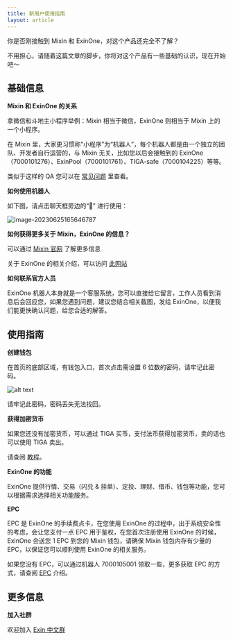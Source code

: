 ```yaml
---
title: 新用户使用指南
layout: article
---
```



你是否刚接触到 Mixin 和 ExinOne，对这个产品还完全不了解？

不用担心，请随着这篇文章的脚步，你将对这个产品有一些基础的认识，现在开始吧～

## 基础信息

**Mixin 和 ExinOne 的关系**

拿微信和斗地主小程序举例：Mixin 相当于微信，ExinOne 则相当于 Mixin 上的一个小程序。

在 Mixin 里，大家更习惯称“小程序”为“机器人”，每个机器人都是由一个独立的团队、开发者自行运营的，与 Mixin 无关，比如您以后会接触到的 ExinOne（7000101276）、ExinPool（7000101761）、TIGA-safe（7000104225）等等。

类似于这样的 QA 您可以在 [常见问题](faq.md) 里查看。


**如何使用机器人**

如下图，请点击聊天框旁边的“🐽” 进行使用：

![image-20230625165646787](/assets/images/start.png)



**如何获得更多关于 Mixin，ExinOne 的信息？**

可以通过 [Mixin 官网](https://mixin.one/) 了解更多信息

关于 ExinOne 的相关介绍，可以访问 [此网站](https://exinone.support/)


**如何联系官方人员**

ExinOne 机器人本身就是一个客服系统，您可以直接给它留言，工作人员看到消息后会回应您，如果您遇到问题，建议您结合相关截图，发给 ExinOne，以便我们能更快确认问题，给您合适的解答。



## 使用指南

**创建钱包**

在首页的底部区域，有钱包入口，首次点击需设置 6 位数的密码，请牢记此密码。

![alt text](/assets/images/wallet.png)


请牢记此密码，密码丢失无法找回。



**获得加密货币**

如果您还没有加密货币，可以通过 TIGA 买币，支付法币获得加密货币，卖的话也可以使用 TIGA 卖出。

请查阅 [教程](fiat.md)。



**ExinOne 的功能**

ExinOne 提供行情、交易（闪兑 & 挂单）、定投、理财、借币、钱包等功能，您可以根据需求选择相关功能服务。



**EPC**

EPC 是 ExinOne 的手续费点卡，在您使用 ExinOne 的过程中，出于系统安全性的考虑，会让您支付一点 EPC 用于鉴权，在您首次注册使用 ExinOne 的时候，ExinOne 会送您 1 EPC 到您的 Mixin 钱包，请确保 Mixin 钱包内存有少量的 EPC，以保证您可以顺利使用 ExinOne 的相关服务。

如果您没有 EPC，可以通过机器人 7000105001 领取一些，更多获取 EPC 的方式，请查阅 [EPC](../features/epc) 介绍。



## 更多信息

**加入社群**

欢迎加入 [Exin 中文群](https://exin.mixinbots.com/join)







